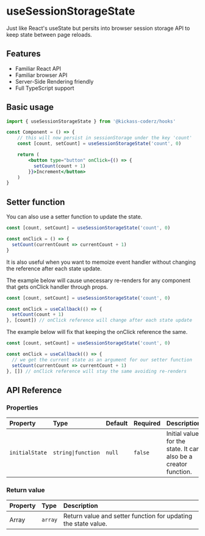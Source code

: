 # useSessionStorageState

Just like React's useState but persits into browser session storage API to keep state between page reloads.

## Features

- Familiar React API
- Familiar browser API
- Server-Side Rendering friendly
- Full TypeScript support

## Basic usage

```jsx
import { useSessionStorageState } from '@kickass-coderz/hooks'

const Component = () => {
    // this will now persist in sessionStorage under the key 'count'
    const [count, setCount] = useSessionStorageState('count', 0)

    return (
        <button type="button" onClick={() => {
          setCount(count + 1)
        }}>Increment</button>
    )
}
```

## Setter function

You can also use a setter function to update the state.

```jsx
const [count, setCount] = useSessionStorageState('count', 0)

const onClick = () => {
  setCount(currentCount => currentCount + 1)
}
```

It is also useful when you want to memoize event handler without changing the reference
after each state update.

The example below will cause unecessary re-renders for any component that gets onClick handler through props.

```jsx
const [count, setCount] = useSessionStorageState('count', 0)

const onClick = useCallback(() => {
  setCount(count + 1)
}, [count]) // onClick reference will change after each state update
```

The example below will fix that keeping the onClick reference the same.

```jsx
const [count, setCount] = useSessionStorageState('count', 0)

const onClick = useCallback(() => {
  // we get the current state as an argument for our setter function
  setCount(currentCount => currentCount + 1)
}, []) // onClick reference will stay the same avoiding re-renders
```

## API Reference

### Properties

| Property       | Type                          | Default | Required | Description                                                     |
| :------------- | :---------------------------- | :------ | :------- | :-------------------------------------------------------------- |
| `initialState` | <code>string\|function</code> | `null`  | `false`  | Initial value for the state. It can also be a creator function. |

### Return value

| Property | Type    | Description                                                    |
| :------- | :------ | :------------------------------------------------------------- |
| Array    | `array` | Return value and setter function for updating the state value. |
